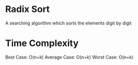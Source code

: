 # Radix Sort

A searching algorithm which sorts the elements digit by digit

# Time Complexity

Best Case: O(n+k)
Average Case: O(n+k)
Worst Case: O(n+k)